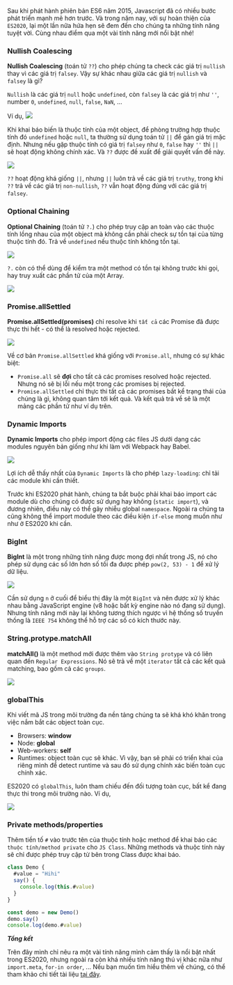 Sau khi phát hành phiên bản ES6 năm 2015, Javascript đã có nhiều bước phát triển mạnh mẽ hơn trước. Và trong năm nay, với sự hoàn thiện của `ES2020`, lại một lần nữa hứa hẹn sẽ đem đến cho chúng ta những tính năng tuyệt vời. Cùng nhau điểm qua một vài tính năng mới nổi bật nhé!

### Nullish Coalescing

**Nullish Coalescing** (toán tử `??`) cho phép chúng ta check các giá trị `nullish` thay vì các giá trị `falsey`. Vậy sự khác nhau giữa các giá trị `nullish` và `falsey` là gì?

`Nullish` là các giá trị `null` hoặc `undefined`, còn `falsey` là các giá trị như `''`, number `0`, `undefined`, `null`, `false`, `NaN`, …

Ví dụ,
![](https://images.viblo.asia/7b92a2df-0ddc-456f-b3ed-2bc2600f41e6.png)

Khi khai báo biến là thuộc tính của một object, để phòng trường hợp thuộc tính đó `undefined` hoặc `null`, ta thường sử dụng toán tử `||` để gán giá trị mặc định. Nhưng nếu gặp thuộc tính có giá trị `falsey` như `0`, `false` hay `''` thì `||` sẽ hoạt động không chính xác. Và `??` được đề xuất để giải quyết vấn đề này.

![](https://images.viblo.asia/6bdd918d-dde4-4338-99a8-d5b3758ce424.png)

`??` hoạt động khá giống `||`, nhưng `||` luôn trả về các giá trị `truthy`, trong khi `??` trả về các giá trị `non-nullish`, `??` vẫn hoạt động đúng với các giá trị `falsey`.

### Optional Chaining

**Optional Chaining** (toán tử `?.`) cho phép truy cập an toàn vào các thuộc tính lồng nhau của một object mà không cần phải check sự tồn tại của từng thuộc tính đó. Trả về `undefined` nếu thuộc tính không tồn tại.

![](https://images.viblo.asia/259f4b8a-c606-48a7-9dec-dcf9ee8bf21b.png)

`?.` còn có thể dùng để kiểm tra một method có tồn tại không trước khi gọi, hay truy xuất các phần tử của một Array.

![](https://images.viblo.asia/a8aa4037-f3b9-44c0-b337-e407671f0baa.png)

### Promise.allSettled

**Promise.allSettled(promises)** chỉ resolve khi `tất cả` các Promise đã được thực thi hết - có thể là resolved hoặc rejected.

![](https://images.viblo.asia/a4509235-a28f-4585-8ff0-c83ab7c1ab39.png)

Về cơ bản `Promise.allSettled` khá giống với `Promise.all`, nhưng có sự khác biệt:
- `Promise.all` sẽ **đợi** cho tất cả các promises resolved hoặc rejected. Nhưng nó sẽ bị lỗi nếu một trong các promises bị rejected.
- `Promise.allSettled` chỉ thực thi tất cả các promises bất kể trạng thái của chúng là gì, không quan tâm tới kết quả. Và kết quả trả về sẽ là một mảng các phần tử như ví dụ trên.

### Dynamic Imports

**Dynamic Imports** cho phép import động các files JS dưới dạng các modules nguyên bản giống như khi làm với Webpack hay Babel.

![](https://images.viblo.asia/be216239-f46e-44b3-b799-a2c574a6ad75.png)

Lợi ích dễ thấy nhất của `Dynamic Imports` là cho phép `lazy-loading`: chỉ tải các module khi cần thiết. 

Trước khi ES2020 phát hành, chúng ta bắt buộc phải khai báo import các module dù cho chúng có được sử dụng hay không (`static import`), và đương nhiên, điều này có thể gây nhiễu global `namespace`. Ngoài ra chúng ta cũng không thể import module theo các điều kiện `if-else` mong muốn như như ở ES2020 khi cần.

### BigInt

**BigInt** là một trong những tính năng được mong đợi nhất trong JS, nó cho phép sử dụng các số lớn hơn số tối đa được phép `pow(2, 53) - 1` để xử lý dữ liệu.

![](https://images.viblo.asia/251d6c71-870a-4dba-84f5-e55255364cdb.png)

Cần sử dụng `n` ở cuối để biểu thị đây là một `BigInt` và nên được xử lý khác nhau bằng JavaScript engine (v8 hoặc bất kỳ engine nào nó đang sử dụng). Nhưng tính năng mới này lại không tương thích ngược vì hệ thống số truyền thống là `IEEE 754` không thể hỗ trợ các số có kích thước này.

### String.protype.matchAll

**matchAll()** là một method mới được thêm vào `String protype` và có liên quan đến `Regular Expressions`. Nó sẽ trả về một `iterator` tất cả các kết quả matching, bao gồm cả các `groups`.

![](https://images.viblo.asia/fac1e8ed-1312-4280-ba05-fd9e2fb7317a.png)

### globalThis

Khi viết mã JS trong môi trường đa nền tảng chúng ta sẽ khá khó khăn trong việc nắm bắt các object toàn cục. 
- Browsers: **window**
- Node: **global**
- Web-workers: **self**
- Runtimes: object toàn cục sẽ khác. Vì vậy, bạn sẽ phải có triển khai của riêng mình để detect runtime và sau đó sử dụng chính xác biến toàn cục chính xác.

ES2020 có `globalThis`, luôn tham chiếu đến đối tượng toàn cục, bất kể đang thực thi trong môi trường nào. Ví dụ,

![](https://images.viblo.asia/508362af-743b-46f1-8b21-b3cbd560383d.png)

### Private methods/properties

Thêm tiền tố `#` vào trước tên của thuộc tính hoặc method để khai báo các `thuộc tính/method private` cho `JS Class`. Những methods và thuộc tính này sẽ chỉ được phép truy cập từ bên trong Class được khai báo.
```js
class Demo {
  #value = "Hihi"
  say() {
    console.log(this.#value)
  }
}

const demo = new Demo()
demo.say()
console.log(demo.#value)
```

***Tổng kết***

Trên đây mình chỉ nêu ra một vài tính năng mình cảm thấy là nổi bật nhất trong ES2020, nhưng ngoài ra còn khá nhiều tính năng thú vị khác nữa như `import.meta`, `for-in order`, ... Nếu bạn muốn tìm hiểu thêm về chúng, có thể tham khảo chi tiết tài liệu [tại đây](https://tc39.es).